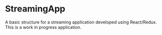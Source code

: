 # StreamingApp
A basic structure for a streaming application developed using React/Redux. This is a work in progress application.
